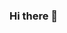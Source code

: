 ### Hi there 👋
<!--### 퐈아팅!!
### 🤔 I’m looking for help with ...\
node, vue , ruby, C, 텐서플로우, jobping, 수정
-->

<!--[![Tech Blog Badge](http://img.shields.io/badge/-Tech%20blog-black?style=flat-square&logo=github&link=https://zzsza.github.io/)](https://zzsza.github.io/)-->
	
